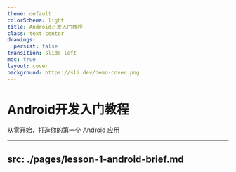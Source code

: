 ```yaml
---
theme: default
colorSchema: light
title: Android开发入门教程
class: text-center
drawings:
  persist: false
transition: slide-left
mdc: true
layout: cover
background: https://sli.dev/demo-cover.png
---
```


# Android开发入门教程

从零开始，打造你的第一个 Android 应用

---
src: ./pages/lesson-1-android-brief.md
---